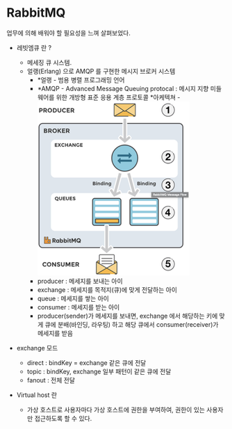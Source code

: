 # RabbitMQ

업무에 의해 배워야 할 필요성을 느껴 살펴보었다.

* 레빗엠큐 란 ?
  * 메세징 큐 시스템.
  * 얼랭(Erlang) 으로 AMQP 를 구현한 메시지 브로커 시스템
    * *얼랭 - 범용 병렬 프로그래밍 언어
    * *AMQP - Advanced Message Queuing protocal : 메시지 지향 미들웨어를 위한 개방형 표준 응용 계층 프로토콜
    *아케텍쳐  - <img src="img_1.png" width="350" height="400"/>
    * producer : 메세지를 보내는 아이
    * exchange : 메세지를 목적지(큐)에 맞게 전달하는 아이
    * queue : 메세지를 쌓는 아이
    * consumer : 메세지를 받는 아이
    * producer(sender)가 메세지를 보내면, exchange 에서 해당하는 키에 맞게 큐에 분배(바인딩, 라우팅) 하고  해당 큐에서 consumer(receiver)가 메세지를 받음

* exchange 모드
  * direct : bindKey = exchange 같은 큐에 전달
  * topic : bindKey, exchange 일부 패턴이 같은 큐에 전달
  * fanout : 전체 전달
* Virtual host 란
  * 가상 호스트로 사용자마다 가상 호스트에 권한을 부여하여, 권한이 있는 사용자만 접근하도록 할 수 있다.
    
